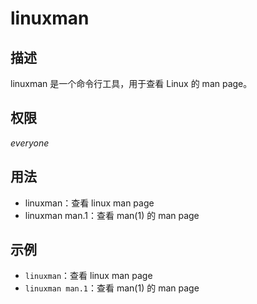 # linuxman

## 描述
linuxman 是一个命令行工具，用于查看 Linux 的 man page。

## 权限
*everyone*

## 用法
- linuxman：查看 linux man page
- linuxman man.1：查看 man(1) 的 man page

## 示例
- `linuxman`：查看 linux man page
- `linuxman man.1`：查看 man(1) 的 man page